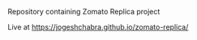 Repository containing Zomato Replica project

Live at https://jogeshchabra.github.io/zomato-replica/
